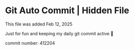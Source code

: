 # Git Auto Commit | Hidden File

This file was added Feb 12, 2025

Just for fun and keeping my daily git commit active 🤪

commit number: 412204
